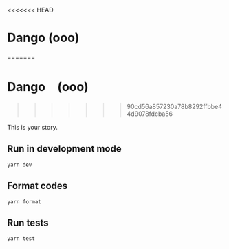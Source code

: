 <<<<<<< HEAD
# Dango (ooo)
=======
# Dango　(ooo)
>>>>>>> 90cd56a857230a78b8292ffbbe44d9078fdcba56

This is your story.

## Run in development mode

```
yarn dev
```

## Format codes

```
yarn format
```

## Run tests

```
yarn test
```
